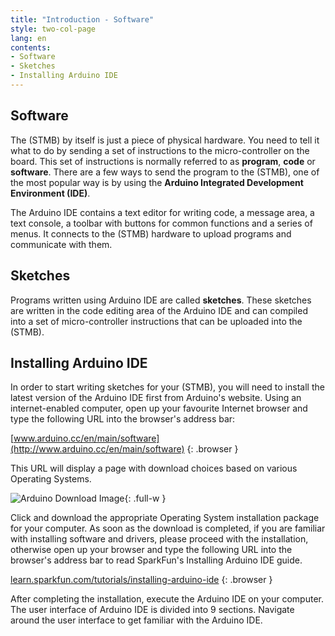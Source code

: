 ```yaml
---
title: "Introduction - Software"
style: two-col-page
lang: en
contents:
- Software
- Sketches
- Installing Arduino IDE 
---
```


## Software

The (STMB) by itself is just a piece of physical hardware. You need to tell it what to do by sending a set of instructions to the micro-controller on the board. This set of instructions is normally referred to as **program**, **code** or **software**. There are a few ways to send the program to the (STMB), one of the most popular way is by using the **Arduino Integrated Development Environment (IDE)**.

The Arduino IDE contains a text editor for writing code, a message area, a text console, a toolbar with buttons for common functions and a series of menus. It connects to the (STMB) hardware to upload programs and communicate with them. 

## Sketches

Programs written using Arduino IDE are called **sketches**. These sketches are written in the code editing area of the Arduino IDE and can compiled into a set of micro-controller instructions that can be uploaded into the (STMB).

## Installing Arduino IDE

In order to start writing sketches for your (STMB), you will need to install the latest version of the Arduino IDE first from Arduino's website. Using an internet-enabled computer, open up your favourite Internet browser and type the following URL into the browser's address bar:

[www.arduino.cc/en/main/software](http://www.arduino.cc/en/main/software)
{: .browser }

This URL will display a page with download choices based on various Operating Systems. 

![Arduino Download Image](img/arduino_download.svg){: .full-w }

Click and download the appropriate Operating System installation package for your computer. As soon as the download is completed, if you are familiar with installing software and drivers, please proceed with the installation, otherwise open up your browser and type the following URL into the browser's address bar to read SparkFun's Installing Arduino IDE guide.

[learn.sparkfun.com/tutorials/installing-arduino-ide](https://learn.sparkfun.com/tutorials/installing-arduino-ide)
{: .browser }

After completing the installation, execute the Arduino IDE on your computer. The user interface of Arduino IDE is divided into 9 sections. Navigate around the user interface to get familiar with the Arduino IDE.
